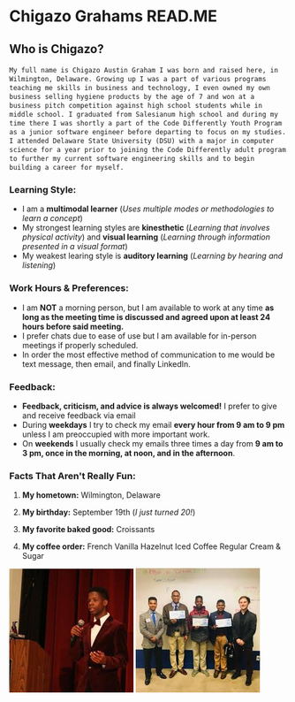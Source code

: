 # Chigazo Grahams READ.ME

## Who is Chigazo?
    My full name is Chigazo Austin Graham I was born and raised here, in Wilmington, Delaware. Growing up I was a part of various programs teaching me skills in business and technology, I even owned my own business selling hygiene products by the age of 7 and won at a business pitch competition against high school students while in middle school. I graduated from Salesianum high school and during my time there I was shortly a part of the Code Differently Youth Program as a junior software engineer before departing to focus on my studies. I attended Delaware State University (DSU) with a major in computer science for a year prior to joining the Code Differently adult program to further my current software engineering skills and to begin building a career for myself. 

### Learning Style:
*  I am a **multimodal learner** (*Uses multiple modes or methodologies to learn a concept*)
*  My strongest learning styles are **kinesthetic** (*Learning that involves physical activity*) and **visual learning** (*Learning through information presented in a visual format*)
*  My weakest learing style is **auditory learning** (*Learning by hearing and listening*)

### Work Hours & Preferences:
* I am **NOT** a morning person, but I am available to work at any time **as long as the meeting time is discussed and agreed upon at least 24 hours before said meeting.**
* I prefer chats due to ease of use but I am available for in-person meetings if properly scheduled.
* In order the most effective method of communication to me would be text message, then email, and finally LinkedIn.
  
### Feedback:
  
* **Feedback, criticism, and advice  is always welcomed!** I prefer to give and receive feedback via email
* During **weekdays** I try to check my email **every hour from 9 am to 9 pm** unless I am preoccupied with more important work.
* On **weekends** I usually check my emails three times a day from **9 am to 3 pm, once in the morning, at noon, and in the afternoon**.
  
### Facts That Aren't Really Fun:

1. **My hometown:** Wilmington, Delaware

1. **My birthday:** September 19th (*I just turned 20!*)
1. **My favorite baked good:** Croissants
1. **My coffee order:** French Vanilla Hazelnut Iced Coffee Regular Cream & Sugar

![Isolated.png](images/GSF_Speaker.jpeg)
![Isolated.png](images/GSF_Comp.jpeg)